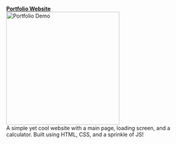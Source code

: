 **[Portfolio Website](https://github.com/saviour2/Portfolio)**  
  <img src="https://github.com/saviour2/Portfolio/blob/main/Portfolio%20Demo%20new.gif?raw=true" alt="Portfolio Demo" width="300"/>  
  A simple yet cool website with a main page, loading screen, and a calculator. Built using HTML, CSS, and a sprinkle of JS!
